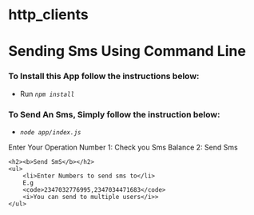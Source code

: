 # http_clients
<h1>Sending Sms Using Command Line</h1>
<h3>To Install this App follow the instructions below:</h3>
<ul>
<li>Run <code><i>npm install</i></code></li>
</ul>

<h3>To Send An Sms, Simply follow the instruction below:</h3>

<ul>
	<li> <i><code>node app/index.js</code></i>  </li>
</ul>
<p>
	Enter Your Operation Number 
	1: Check you Sms Balance
	2: Send Sms

	<h2><b>Send SmS</b></h2>
	<ul>
		<li>Enter Numbers to send sms to</li>
		E.g
		<code>2347032776995,2347034471683</code>
		<i>You can send to multiple users</i>>
	</ul>
</p>
